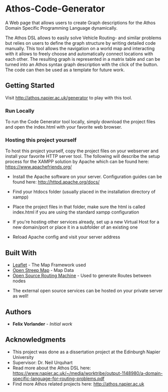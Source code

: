 # Athos-Code-Generator
A Web page that allows users to create Graph descriptions for the Athos Domain Specific Programming Language dynamically. 

The Athos DSL allows to easily solve Vehicle Routing- and similar problems but relies on users to define the graph structure by writing detailed code manually. This tool allows the navigation on a world map and interacting with it allows to freely choose and automatically connect locations with each other. The resulting graph is represented in a matrix table and can be turned into an Athos syntax graph description with the click of the button. The code can then be used as a template for future work.

## Getting Started

Visit http://athos.napier.ac.uk/generator to play with this tool.

### Run Locally

To run the Code Generator tool locally, simply download the project files and open the index.html with your favorite web browser.

### Hosting this project yourself

To host this project yourself, copy the project files on your webserver and install your favorite HTTP server tool. The following will describe the setup process for the XAMPP solution by Apache which can be found here: https://www.apachefriends.org/

- Install the Apache software on your server. Configuration guides can be found here: http://httpd.apache.org/docs/

- Find your htdocs folder (usually placed in the installation directory of xampp)

- Place the project files in that folder, make sure the html is called index.html if you are using the standard xampp configuration

- If you're hosting other services already, set up a new Virtual Host for a new domain/port or place it in a subfolder of an existing one

- Reload Apache config and visit your server address

## Built With

* [Leaflet](https://leafletjs.com/) - The Map Framework used
* [Open Streep Map](https://www.openstreetmap.org/) - Map Data 
* [Open Source Routing Machine](http://project-osrm.org/) - Used to generate Routes between nodes

- The external open source services can be hosted on your private server as well!

## Authors

* **Felix Vorlander** - *Initial work*

## Acknowledgments

* This project was done as a dissertation project at the Edinburgh Napier University
* Supervisor: Dr. Neil Urquhart
* Read more about the Athos DSL here: https://www.napier.ac.uk/~/media/worktribe/output-1148980/a-domain-specific-language-for-routing-problems.pdf
* Find more Athos related projects here: http://athos.napier.ac.uk

